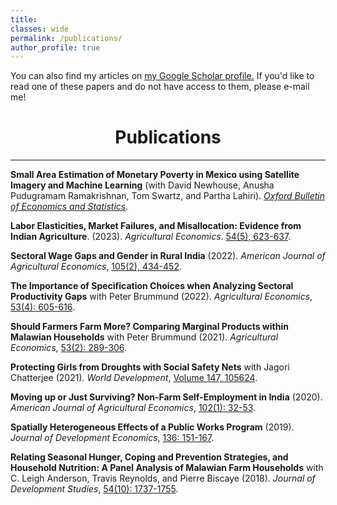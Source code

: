 ```yaml
---
title: 
classes: wide
permalink: /publications/
author_profile: true
---
```


You can also find my articles on <u><a href="https://scholar.google.com/citations?user=wPPXKHcAAAAJ&hl=en">my Google Scholar profile</a>.</u> If you'd like to read one of these papers and do not have access to them, please e-mail me!
<br>



# <center> Publications </center>
- - -


**Small Area Estimation of Monetary Poverty in Mexico using Satellite Imagery and Machine Learning** (with David Newhouse, Anusha Pudugramam Ramakrishnan, Tom Swartz, and Partha Lahiri). [_Oxford Bulletin of Economics and Statistics_](https://onlinelibrary.wiley.com/doi/10.1111/obes.12678).

**Labor Elasticities, Market Failures, and Misallocation: Evidence from Indian Agriculture**. (2023). _Agricultural Economics_. [54(5), 623-637](https://onlinelibrary.wiley.com/doi/full/10.1111/agec.12800).

**Sectoral Wage Gaps and Gender in Rural India** (2022). _American Journal of Agricultural Economics_, [105(2), 434-452](https://onlinelibrary.wiley.com/doi/10.1111/ajae.12339).

**The Importance of Specification Choices when Analyzing Sectoral Productivity Gaps** with Peter Brummund (2022). _Agricultural Economics_, [53(4): 605-616](https://onlinelibrary.wiley.com/doi/full/10.1111/agec.12692).

**Should Farmers Farm More? Comparing Marginal Products within Malawian Households** with Peter Brummund (2021). _Agricultural Economics_, [53(2): 289-306](https://onlinelibrary.wiley.com/doi/full/10.1111/agec.12680).

**Protecting Girls from Droughts with Social Safety Nets** with Jagori Chatterjee (2021). _World Development_, [Volume 147, 105624](https://www.sciencedirect.com/science/article/pii/S0305750X21002394).

**Moving up or Just Surviving? Non-Farm Self-Employment in India** (2020). _American Journal of Agricultural Economics_, [102(1): 32-53](https://onlinelibrary.wiley.com/doi/full/10.1093/ajae/aaz037).

**Spatially Heterogeneous Effects of a Public Works Program** (2019). _Journal of Development Economics_, [136: 151-167](https://www.sciencedirect.com/science/article/pii/S0304387818304784).

**Relating Seasonal Hunger, Coping and Prevention Strategies, and Household Nutrition: A Panel Analysis of Malawian Farm Households** with C. Leigh Anderson, Travis Reynolds, and Pierre Biscaye (2018). _Journal of Development Studies_, [54(10): 1737-1755](https://www.tandfonline.com/doi/full/10.1080/00220388.2017.1371296).
